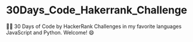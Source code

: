 # 30Days_Code_Hakerrank_Challenge
👨‍💻 30 Days of Code by HackerRank Challenges in my favorite languages JavaScript and Python. Welcome! 😄
